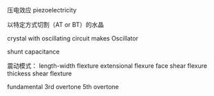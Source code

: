 压电效应 piezoelectricity

以特定方式切割（AT or BT）的水晶

crystal with oscillating circuit makes Oscillator

shunt capacitance

震动模式：
length-width flexture
extensional flexure
face shear flexure
thickess shear flexture

fundamental
3rd overtone
5th overtone


